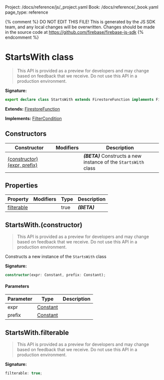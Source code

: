 Project: /docs/reference/js/_project.yaml
Book: /docs/reference/_book.yaml
page_type: reference

{% comment %}
DO NOT EDIT THIS FILE!
This is generated by the JS SDK team, and any local changes will be
overwritten. Changes should be made in the source code at
https://github.com/firebase/firebase-js-sdk
{% endcomment %}

# StartsWith class
> This API is provided as a preview for developers and may change based on feedback that we receive. Do not use this API in a production environment.
> 


<b>Signature:</b>

```typescript
export declare class StartsWith extends FirestoreFunction implements FilterCondition 
```
<b>Extends:</b> [FirestoreFunction](./firestore_.firestorefunction.md#firestorefunction_class)

<b>Implements:</b> [FilterCondition](./firestore_.filtercondition.md#filtercondition_interface)

## Constructors

|  Constructor | Modifiers | Description |
|  --- | --- | --- |
|  [(constructor)(expr, prefix)](./firestore_.startswith.md#startswithconstructor) |  | <b><i>(BETA)</i></b> Constructs a new instance of the <code>StartsWith</code> class |

## Properties

|  Property | Modifiers | Type | Description |
|  --- | --- | --- | --- |
|  [filterable](./firestore_.startswith.md#startswithfilterable) |  | true | <b><i>(BETA)</i></b> |

## StartsWith.(constructor)

> This API is provided as a preview for developers and may change based on feedback that we receive. Do not use this API in a production environment.
> 

Constructs a new instance of the `StartsWith` class

<b>Signature:</b>

```typescript
constructor(expr: Constant, prefix: Constant);
```

#### Parameters

|  Parameter | Type | Description |
|  --- | --- | --- |
|  expr | [Constant](./firestore_.constant.md#constant_class) |  |
|  prefix | [Constant](./firestore_.constant.md#constant_class) |  |

## StartsWith.filterable

> This API is provided as a preview for developers and may change based on feedback that we receive. Do not use this API in a production environment.
> 

<b>Signature:</b>

```typescript
filterable: true;
```
